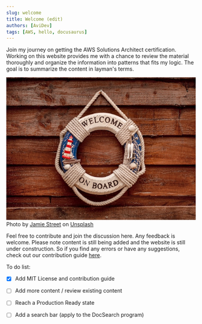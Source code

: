 ```yaml
---
slug: welcome
title: Welcome (edit)
authors: [AviDev]
tags: [AWS, hello, docusaurus]
---
```


Join my journey on getting the AWS Solutions Architect certification. Working on this website provides me with a chance to review the material thoroughly and organize the information into patterns that fits my logic. The goal is to summarize the content in layman's terms.

![Docusaurus Plushie](./jamie-street-p2ifKHu3dXM-unsplash.jpg)     
Photo by <a href="https://unsplash.com/@jamie452?utm_source=unsplash&utm_medium=referral&utm_content=creditCopyText">Jamie Street</a> on <a href="https://unsplash.com/s/photos/welcome?utm_source=unsplash&utm_medium=referral&utm_content=creditCopyText">Unsplash</a>
  

Feel free to contribute and join the discussion here. Any feedback is welcome. Please note content is still being added and the website is still under construction. So if you find any errors or have any suggestions, check out our contribution guide [here](https://github.com/inspiringsource/aws-solutions-architect/blob/master/CONTRIBUTING.md).

To do list:

- [x] Add MIT License and contribution guide
- [ ] Add more content / review existing content
- [ ] Reach a Production Ready state
- [ ] Add a search bar (apply to the DocSearch program)

